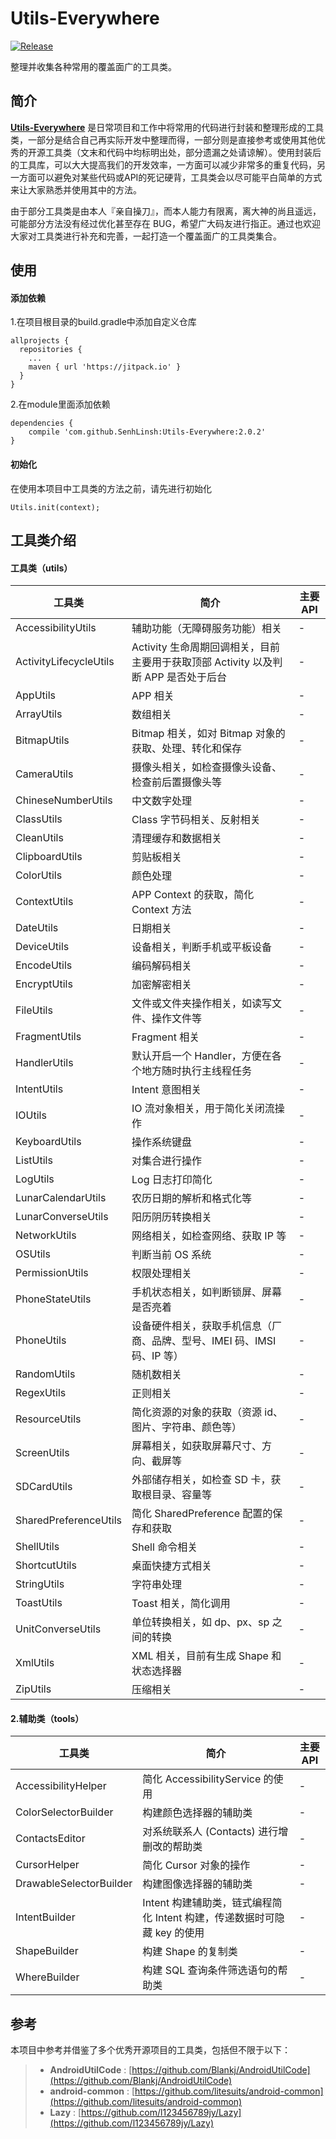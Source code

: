 # Utils-Everywhere

[![Release](https://jitpack.io/v/com.github.SenhLinsh/Utils-Everywhere.svg)](https://jitpack.io/#com.github.SenhLinsh/Utils-Everywhere)

整理并收集各种常用的覆盖面广的工具类。


## 简介

**[Utils-Everywhere](https://github.com/SenhLinsh/Utils-Everywhere)**  是日常项目和工作中将常用的代码进行封装和整理形成的工具类，一部分是结合自己再实际开发中整理而得，一部分则是直接参考或使用其他优秀的开源工具类（文末和代码中均标明出处，部分遗漏之处请谅解）。使用封装后的工具库，可以大大提高我们的开发效率，一方面可以减少非常多的重复代码，另一方面可以避免对某些代码或API的死记硬背，工具类会以尽可能平白简单的方式来让大家熟悉并使用其中的方法。

由于部分工具类是由本人『亲自操刀』，而本人能力有限离，离大神的尚且遥远，可能部分方法没有经过优化甚至存在 BUG，希望广大码友进行指正。通过也欢迎大家对工具类进行补充和完善，一起打造一个覆盖面广的工具类集合。


## 使用
#### 添加依赖
1.在项目根目录的build.gradle中添加自定义仓库

 ```
 allprojects {
   repositories {
     ...
     maven { url 'https://jitpack.io' }
   }
 }
 ```
2.在module里面添加依赖

 ```
 dependencies {
     compile 'com.github.SenhLinsh:Utils-Everywhere:2.0.2'
 }
  ```

#### 初始化
在使用本项目中工具类的方法之前，请先进行初始化

 ```
 Utils.init(context);
 ```


## 工具类介绍
#### 工具类（utils）

| 工具类 | 简介 | 主要 API |
| - | - | - |
| AccessibilityUtils | 辅助功能（无障碍服务功能）相关 | - |
| ActivityLifecycleUtils | Activity 生命周期回调相关，目前主要用于获取顶部 Activity 以及判断 APP 是否处于后台 | - |
| AppUtils | APP 相关 | - |
| ArrayUtils | 数组相关 | - |
| BitmapUtils | Bitmap 相关，如对 Bitmap 对象的获取、处理、转化和保存 | - |
| CameraUtils | 摄像头相关，如检查摄像头设备、检查前后置摄像头等 | - |
| ChineseNumberUtils | 中文数字处理 | - |
| ClassUtils | Class 字节码相关、反射相关 | - |
| CleanUtils | 清理缓存和数据相关 | - |
| ClipboardUtils | 剪贴板相关 | - |
| ColorUtils | 颜色处理 | - |
| ContextUtils | APP Context 的获取，简化 Context 方法 | - |
| DateUtils | 日期相关 | - |
| DeviceUtils | 设备相关，判断手机或平板设备 | - |
| EncodeUtils | 编码解码相关 | - |
| EncryptUtils | 加密解密相关 | - |
| FileUtils | 文件或文件夹操作相关，如读写文件、操作文件等 | - |
| FragmentUtils | Fragment 相关 | - |
| HandlerUtils | 默认开启一个 Handler，方便在各个地方随时执行主线程任务 | - |
| IntentUtils | Intent 意图相关 | - |
| IOUtils | IO 流对象相关，用于简化关闭流操作 | - |
| KeyboardUtils | 操作系统键盘 | - |
| ListUtils | 对集合进行操作 | - |
| LogUtils | Log 日志打印简化 | - |
| LunarCalendarUtils | 农历日期的解析和格式化等 | - |
| LunarConverseUtils | 阳历阴历转换相关 | - |
| NetworkUtils | 网络相关，如检查网络、获取 IP 等 | - |
| OSUtils | 判断当前 OS 系统 | - |
| PermissionUtils | 权限处理相关 | - |
| PhoneStateUtils | 手机状态相关，如判断锁屏、屏幕是否亮着 | - |
| PhoneUtils | 设备硬件相关，获取手机信息（厂商、品牌、型号、IMEI 码、IMSI 码、IP 等） | - |
| RandomUtils | 随机数相关 | - |
| RegexUtils | 正则相关 | - |
| ResourceUtils | 简化资源的对象的获取（资源 id、图片、字符串、颜色等） | - |
| ScreenUtils | 屏幕相关，如获取屏幕尺寸、方向、截屏等 | - |
| SDCardUtils | 外部储存相关，如检查 SD 卡，获取根目录、容量等 | - |
| SharedPreferenceUtils | 简化 SharedPreference 配置的保存和获取 | - |
| ShellUtils | Shell 命令相关 | - |
| ShortcutUtils | 桌面快捷方式相关 | - |
| StringUtils | 字符串处理 | - |
| ToastUtils | Toast 相关，简化调用 | - |
| UnitConverseUtils | 单位转换相关，如 dp、px、sp 之间的转换 | - |
| XmlUtils | XML 相关，目前有生成 Shape 和状态选择器 | - |
| ZipUtils | 压缩相关 | - |

#### 2.辅助类（tools）

| 工具类 | 简介 | 主要 API |
| - | - | - |
| AccessibilityHelper | 简化 AccessibilityService 的使用 | - |
| ColorSelectorBuilder | 构建颜色选择器的辅助类 | - |
| ContactsEditor | 对系统联系人 (Contacts) 进行增删改的帮助类 | - |
| CursorHelper | 简化 Cursor 对象的操作 | - |
| DrawableSelectorBuilder | 构建图像选择器的辅助类 | - |
| IntentBuilder | Intent 构建辅助类，链式编程简化 Intent 构建，传递数据时可隐藏 key 的使用 | - |
| ShapeBuilder | 构建 Shape 的复制类 | - |
| WhereBuilder | 构建 SQL 查询条件筛选语句的帮助类 | - |


## 参考
本项目中参考并借鉴了多个优秀开源项目的工具类，包括但不限于以下：

> * **AndroidUtilCode** : [https://github.com/Blankj/AndroidUtilCode](https://github.com/Blankj/AndroidUtilCode)
> * **android-common** : [https://github.com/litesuits/android-common](https://github.com/litesuits/android-common)
> * **Lazy** : [https://github.com/l123456789jy/Lazy](https://github.com/l123456789jy/Lazy)
